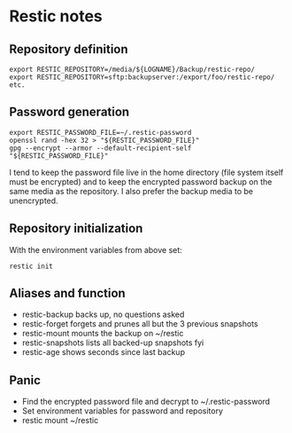 # Restic notes

## Repository definition

```
export RESTIC_REPOSITORY=/media/${LOGNAME}/Backup/restic-repo/
export RESTIC_REPOSITORY=sftp:backupserver:/export/foo/restic-repo/
etc.
```

## Password generation

```
export RESTIC_PASSWORD_FILE=~/.restic-password
openssl rand -hex 32 > "${RESTIC_PASSWORD_FILE}"
gpg --encrypt --armor --default-recipient-self "${RESTIC_PASSWORD_FILE}"
```

I tend to keep the password file live in the home directory (file system itself
must be encrypted) and to keep the encrypted password backup on the same media
as the repository. I also prefer the backup media to be unencrypted.

## Repository initialization

With the environment variables from above set:

```
restic init
```

## Aliases and function

* restic-backup backs up, no questions asked
* restic-forget forgets and prunes all but the 3 previous snapshots
* restic-mount mounts the backup on ~/restic
* restic-snapshots lists all backed-up snapshots fyi
* restic-age shows seconds since last backup

## Panic

* Find the encrypted password file and decrypt to ~/.restic-password
* Set environment variables for password and repository
* restic mount ~/restic
